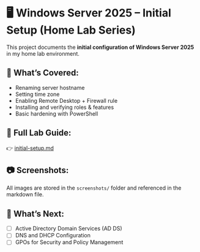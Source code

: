 # 🖥️ Windows Server 2025 – Initial Setup (Home Lab Series)

This project documents the **initial configuration of Windows Server 2025** in my home lab environment.

## 📌 What’s Covered:
- Renaming server hostname
- Setting time zone
- Enabling Remote Desktop + Firewall rule
- Installing and verifying roles & features
- Basic hardening with PowerShell

## 📘 Full Lab Guide:
👉 [initial-setup.md](initial-setup.docx)

## 📷 Screenshots:
All images are stored in the `screenshots/` folder and referenced in the markdown file.

## 🔄 What’s Next:
- [ ] Active Directory Domain Services (AD DS)
- [ ] DNS and DHCP Configuration
- [ ] GPOs for Security and Policy Management
